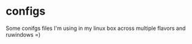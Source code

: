 configs
=======

Some conifgs files I'm using in my linux box across multiple flavors and ruwindows =)
